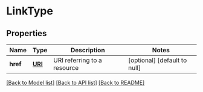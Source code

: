 # LinkType
## Properties

Name | Type | Description | Notes
------------ | ------------- | ------------- | -------------
**href** | [**URI**](URI.md) | URI referring to a resource | [optional] [default to null]

[[Back to Model list]](../README.md#documentation-for-models) [[Back to API list]](../README.md#documentation-for-api-endpoints) [[Back to README]](../README.md)

